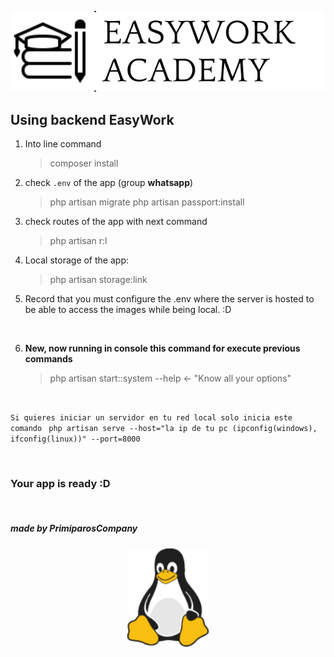 <p align="center"><a href="https://easywork-frontend.vercel.app/"  target="_blank"><img src="./public/assets/Frame%204.svg" width="530"></a></p>


Using backend EasyWork
---

1. Into line command
   > composer install 
2. check `.env` of the app (group **whatsapp**) 
   > php artisan migrate
   > php artisan passport:install
3. check routes of the app with next command
   > php artisan r:l
4. Local storage of the app:
   > php artisan storage:link
5. Record that you must configure the .env where the server is hosted to be able to access the images while being local. :D

<br>

6. **New, now running in console this command for execute previous commands**
   > php artisan start::system --help <- "Know all your options"


<br>

``Si quieres iniciar un servidor en tu red local solo inicia este comando``
`` php artisan serve --host="la ip de tu pc (ipconfig(windows), ifconfig(linux))" --port=8000``

<br>

### Your app is ready :D

<br>

##### made by PrimiparosCompany
<p align="center"><a href="#" target="_blank"><img src="./public/images/tux.png" width="130"></a></p>
